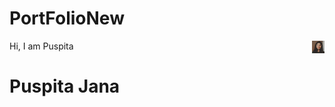 # PortFolioNew

<p>
  <img align="left" src="PPhoto.png" border_radius="50%" style="width: 20px; height: 20px;float:right;"/>
  <p>Hi, I am Puspita 
    <h1>Puspita Jana</h1>
  </p>
</p>
